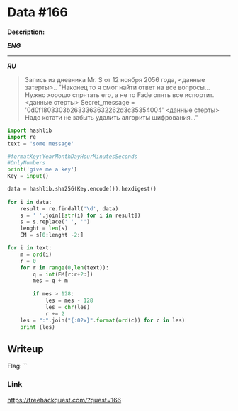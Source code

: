# Data #166
**Description:**

***ENG***
> 

---

***RU***
> Запись из дневника Mr. S от 12 ноября 2056 года, <данные затерты>.. "Наконец то я смог найти ответ на все вопросы... Нужно хорошо спрятать его, а не то Fade опять все испортит. <данные стерты> Secret_message = '0d0f1803303b2633363632262d3c35354004' <данные стерты> Надо кстати не забыть удалить алгоритм шифрования..."

```python
import hashlib 
import re
text = 'some message'

#formatKey:YearMonthDayHourMinutesSeconds
#OnlyNumbers
print('give me a key')
Key = input()

data = hashlib.sha256(Key.encode()).hexdigest()
	
for i in data:
	result = re.findall('\d', data) 
	s = ' '.join([str(i) for i in result])
	s = s.replace(' ', '')
	lenght = len(s)
	EM = s[0:lenght -2:] 

for i in text:
	m = ord(i)
	r = 0
	for r in range(0,len(text)):
		q = int(EM[r:r+2:])
		mes = q + m
		
		if mes > 128:
			les = mes - 128
			les = chr(les)
			r += 2
	les = ":".join("{:02x}".format(ord(c)) for c in les)
	print (les)	
```

## Writeup



Flag: ``

### Link

https://freehackquest.com/?quest=166

